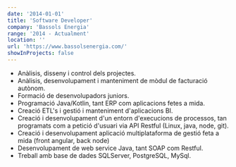```yaml
---
date: '2014-01-01'
title: 'Software Developer'
company: 'Bassols Energia'
range: '2014 - Actualment'
location: ''
url: 'https://www.bassolsenergia.com/'
showInProjects: false
---
```


- Anàlisis, disseny i control dels projectes.
- Anàlisis, desenvolupament i manteniment de mòdul de facturació autònom.
- Formació de desenvolupadors juniors.
- Programació Java/Kotlin, tant ERP com aplicacions fetes a mida.
- Creació ETL's i gestió i manteniment d'aplicacions BI.
- Creació i desenvolupament d'un entorn d'execucions de processos, tan programats com a petició d'usuari via API Restful (Linux, java, node, git).
- Creació i desenvolupament aplicació multiplataforma de gestió feta a mida (front angular, back node)
- Desenvolupament de web service Java, tant SOAP com Restful.
- Treball amb base de dades SQLServer, PostgreSQL, MySql.
